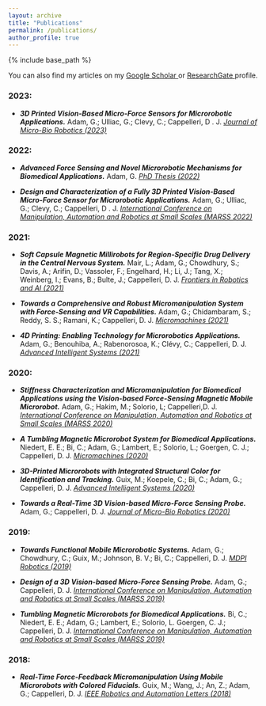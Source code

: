 ```yaml
---
layout: archive
title: "Publications"
permalink: /publications/
author_profile: true
---
```


<!-- {% if author.googlescholar %}
  You can also find my articles on <u><a href="{{author.googlescholar}}">my Google Scholar profile</a>.</u>
{% endif %} -->

{% include base_path %}

You can also find my articles on my <a href="https://scholar.google.com/citations?user=FYxqGIYAAAAJ&hl=en&oi=ao" target="_blank"> Google Scholar </a> or  <a href="https://www.researchgate.net/profile/Georges-Adam-2" target="_blank">ResearchGate </a> profile.

### 2023:

- ***3D Printed Vision-Based Micro-Force Sensors for Microrobotic Applications.*** Adam, G.; Ulliac, G.; Clevy, C.; Cappelleri, D . J.
<a href="https://link.springer.com/article/10.1007/s12213-023-00152-x" target="_blank"><i>Journal of Micro-Bio Robotics (2023)</i></a>

### 2022:

- ***Advanced Force Sensing and Novel Microrobotic Mechanisms for Biomedical Applications.*** Adam, G.
[*PhD Thesis (2022)*](https://hammer.purdue.edu/articles/thesis/Advanced_Force_Sensing_and_Novel_Microrobotic_Mechanisms_for_Biomedical_Applications/20477286)

- ***Design and Characterization of a Fully 3D Printed Vision-Based Micro-Force Sensor for Microrobotic Applications.*** Adam, G.; Ulliac, G.; Clevy, C.; Cappelleri, D . J.
[*International Conference on Manipulation, Automation and Robotics at Small Scales (MARSS 2022)*](https://ieeexplore.ieee.org/document/9870488)

### 2021:

- ***Soft Capsule Magnetic Millirobots for Region-Specific Drug Delivery in the Central Nervous System.*** Mair, L.; Adam, G.; Chowdhury, S.; Davis, A.; Arifin, D.; Vassoler, F.; Engelhard, H.; Li, J.; Tang, X.; Weinberg, I.; Evans, B.; Bulte, J.; Cappelleri, D. J.
[*Frontiers in Robotics and AI (2021)*](https://www.frontiersin.org/articles/10.3389/frobt.2021.702566/full)

- ***Towards a Comprehensive and Robust Micromanipulation System with Force-Sensing and VR Capabilities.*** Adam, G.; Chidambaram, S.; Reddy, S. S.; Ramani, K.; Cappelleri, D. J.
[*Micromachines (2021)*](https://www.mdpi.com/2072-666X/12/7/784)

- ***4D Printing: Enabling Technology for Microrobotics Applications.*** Adam, G.; Benouhiba, A.; Rabenorosoa, K.; Clévy, C.; Cappelleri, D. J.
[*Advanced Intelligent Systems (2021)*](https://onlinelibrary.wiley.com/doi/full/10.1002/aisy.202000216)

### 2020:

- ***Stiffness Characterization and Micromanipulation for Biomedical Applications using the Vision-based Force-Sensing Magnetic Mobile Microrobot.*** Adam, G.; Hakim, M.; Solorio, L; Cappelleri,D. J.
[*International Conference on Manipulation, Automation and Robotics at Small Scales (MARSS 2020)*](https://ieeexplore.ieee.org/document/9307874)

- ***A Tumbling Magnetic Microrobot System for Biomedical Applications.*** Niedert, E. E.; Bi, C.; Adam, G.; Lambert, E.; Solorio, L.; Goergen, C. J.; Cappelleri, D. J. 
[*Micromachines (2020)*](https://www.mdpi.com/2072-666X/11/9/861)

- ***3D-Printed Microrobots with Integrated Structural Color for Identification and Tracking.*** Guix, M.; Koepele, C.; Bi, C.; Adam, G.; Cappelleri, D. J.
[*Advanced Intelligent Systems (2020)*](https://onlinelibrary.wiley.com/doi/full/10.1002/aisy.201900147)

- ***Towards a Real-Time 3D Vision-based Micro-Force Sensing Probe.*** Adam, G.; Cappelleri, D. J. 
[*Journal of Micro-Bio Robotics (2020)*](https://link.springer.com/article/10.1007/s12213-019-00122-2)

### 2019:

- ***Towards Functional Mobile Microrobotic Systems.*** Adam, G.; Chowdhury, C.; Guix, M.; Johnson, B. V.; Bi, C.; Cappelleri, D. J. 
[*MDPI Robotics (2019)*](https://www.mdpi.com/2218-6581/8/3/69/htm)

- ***Design of a 3D Vision-based Micro-Force Sensing Probe.*** Adam, G.; Cappelleri, D. J.
[*International Conference on Manipulation, Automation and Robotics at Small Scales (MARSS 2019)*](https://ieeexplore.ieee.org/abstract/document/8860957)

- ***Tumbling Magnetic Microrobots for Biomedical Applications.*** Bi, C.; Niedert, E. E.; Adam, G.; Lambert, E.; Solorio, L. Goergen, C. J.; Cappelleri, D. J.
[*International Conference on Manipulation, Automation and Robotics at Small Scales (MARSS 2019)*](https://ieeexplore.ieee.org/document/8860956)

### 2018:

- ***Real-Time Force-Feedback Micromanipulation Using Mobile Microrobots with Colored Fiducials.*** Guix, M.; Wang, J.; An, Z.; Adam, G.; Cappelleri, D. J. 
[*IEEE Robotics and Automation Letters (2018)*](https://ieeexplore.ieee.org/abstract/document/8409968)

<!-- {% for post in site.publications reversed %}
  {% include archive-single.html %}
{% endfor %} -->
